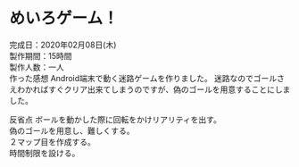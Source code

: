 # めいろゲーム！  
完成日：2020年02月08日(木)  
製作期間：15時間  
製作人数：一人  
作った感想
Android端末で動く迷路ゲームを作りました。  迷路なのでゴールさえわかればすぐクリア出来てしまうのですが、偽のゴールを用意することにしました。  

反省点
ボールを動かした際に回転をかけリアリティを出す。  
偽のゴールを用意し、難しくする。  
２マップ目を作成する。  
時間制限を設ける。  
